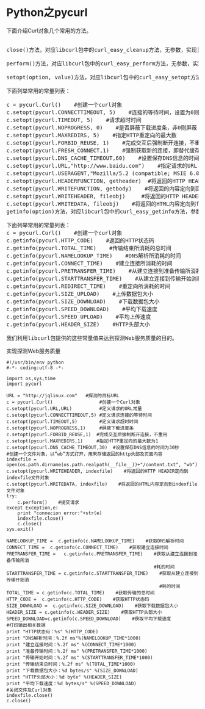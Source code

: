 # Python之pycurl
下面介绍Curl对象几个常用的方法。

<pre> 
close()方法，对应libcurl包中的curl_easy_cleanup方法，无参数，实现关闭、回收Curl对象。
 
perform()方法，对应libcurl包中的curl_easy_perform方法，无参数，实现Curl对象请求的提交。
 
setopt(option, value)方法，对应libcurl包中的curl_easy_setopt方法，参数option是通过libcurl的常量来指定的，参数value的值会依赖option，可以是一个字符串、整型、长整型、文件对象、列表或函数等。
  
下面列举常用的常量列表：
 
c = pycurl.Curl()    #创建一个curl对象
c.setopt(pycurl.CONNECTTIMEOUT, 5)    #连接的等待时间，设置为0则不等待
c.setopt(pycurl.TIMEOUT, 5)    #请求超时时间
c.setopt(pycurl.NOPROGRESS, 0)    #是否屏蔽下载进度条，非0则屏蔽
c.setopt(pycurl.MAXREDIRS, 5)    #指定HTTP重定向的最大数
c.setopt(pycurl.FORBID_REUSE, 1)    #完成交互后强制断开连接，不重用
c.setopt(pycurl.FRESH_CONNECT,1)    #强制获取新的连接，即替代缓存中的连接
c.setopt(pycurl.DNS_CACHE_TIMEOUT,60)    #设置保存DNS信息的时间，默认为120秒
c.setopt(pycurl.URL,"http://www.baidu.com")    #指定请求的URL
c.setopt(pycurl.USERAGENT,"Mozilla/5.2 (compatible; MSIE 6.0; Windows NT 5.1; SV1; .NET CLR 1.1.4322; .NET CLR 2.0.50324)")    #配置请求HTTP头的User-Agent
c.setopt(pycurl.HEADERFUNCTION, getheader)  #将返回的HTTP HEADER定向到回调函数getheader
c.setopt(pycurl.WRITEFUNCTION, getbody)    #将返回的内容定向到回调函数getbody
c.setopt(pycurl.WRITEHEADER, fileobj)     #将返回的HTTP HEADER定向到fileobj文件对象
c.setopt(pycurl.WRITEDATA, fileobj)    #将返回的HTML内容定向到fileobj文件对象
getinfo(option)方法，对应libcurl包中的curl_easy_getinfo方法，参数option是通过libcurl的常量来指定的。

下面列举常用的常量列表：
c = pycurl.Curl()    #创建一个curl对象
c.getinfo(pycurl.HTTP_CODE)    #返回的HTTP状态码
c.getinfo(pycurl.TOTAL_TIME)    #传输结束所消耗的总时间
c.getinfo(pycurl.NAMELOOKUP_TIME)    #DNS解析所消耗的时间
c.getinfo(pycurl.CONNECT_TIME)    #建立连接所消耗的时间
c.getinfo(pycurl.PRETRANSFER_TIME)    #从建立连接到准备传输所消耗的时间
c.getinfo(pycurl.STARTTRANSFER_TIME)    #从建立连接到传输开始消耗的时间
c.getinfo(pycurl.REDIRECT_TIME)    #重定向所消耗的时间
c.getinfo(pycurl.SIZE_UPLOAD)    #上传数据包大小
c.getinfo(pycurl.SIZE_DOWNLOAD)    #下载数据包大小
c.getinfo(pycurl.SPEED_DOWNLOAD)    #平均下载速度
c.getinfo(pycurl.SPEED_UPLOAD)    #平均上传速度
c.getinfo(pycurl.HEADER_SIZE)    #HTTP头部大小

我们利用libcurl包提供的这些常量值来达到探测Web服务质量的目的。
</pre>


实现探测Web服务质量

```
#!/usr/bin/env python
#-*- coding:utf-8 -*-

import os,sys,time
import pycurl

URL = "http://jqlinux.com"   #探测的目标URL
c = pycurl.Curl()                 #创建一个Curl对象
c.setopt(pycurl.URL,URL)          #定义请求的URL常量
c.setopt(pycurl.CONNECTTIMEOUT,5) #定义请求连接的等待时间
c.setopt(pycurl.TIMEOUT,5)        #定义请求超时时间
c.setopt(pycurl.NOPROGRESS,1)     #屏蔽下载进度条
c.setopt(pycurl.FORBID_REUSE,1)  #完成交互后强制断开连接，不重用
c.setopt(pycurl.MAXREDIRS,1)     #指定HTTP重定向的最大数为1
c.setopt(pycurl.DNS_CACHE_TIMEOUT,30)  #设置保存DNS信息的时间为30秒
#创建一个文件对象，以”wb”方式打开，用来存储返回的http头部及页面内容
indexfile = open(os.path.dirname(os.path.realpath(__file__))+"/content.txt", "wb")
c.setopt(pycurl.WRITEHEADER, indexfile)    #将返回的HTTP HEADER定向到indexfile文件对象
c.setopt(pycurl.WRITEDATA, indexfile)    #将返回的HTML内容定向到indexfile文件对象
try:
    c.perform()    #提交请求
except Exception,e:
    print "connecion error:"+str(e)
    indexfile.close()
    c.close()
sys.exit()

NAMELOOKUP_TIME =  c.getinfo(c.NAMELOOKUP_TIME)    #获取DNS解析时间
CONNECT_TIME =  c.getinfo(c.CONNECT_TIME)    #获取建立连接时间
PRETRANSFER_TIME =   c.getinfo(c.PRETRANSFER_TIME)    #获取从建立连接到准备传输所消
                                                      #耗的时间
STARTTRANSFER_TIME = c.getinfo(c.STARTTRANSFER_TIME)    #获取从建立连接到传输开始消
                                                        #耗的时间
TOTAL_TIME = c.getinfo(c.TOTAL_TIME)    #获取传输的总时间
HTTP_CODE =  c.getinfo(c.HTTP_CODE)    #获取HTTP状态码
SIZE_DOWNLOAD =  c.getinfo(c.SIZE_DOWNLOAD)    #获取下载数据包大小
HEADER_SIZE = c.getinfo(c.HEADER_SIZE)    #获取HTTP头部大小
SPEED_DOWNLOAD=c.getinfo(c.SPEED_DOWNLOAD)    #获取平均下载速度
#打印输出相关数据
print "HTTP状态码：%s" %(HTTP_CODE)
print "DNS解析时间：%.2f ms"%(NAMELOOKUP_TIME*1000)
print "建立连接时间：%.2f ms" %(CONNECT_TIME*1000)
print "准备传输时间：%.2f ms" %(PRETRANSFER_TIME*1000)
print "传输开始时间：%.2f ms" %(STARTTRANSFER_TIME*1000)
print "传输结束总时间：%.2f ms" %(TOTAL_TIME*1000)
print "下载数据包大小：%d bytes/s" %(SIZE_DOWNLOAD)
print "HTTP头部大小：%d byte" %(HEADER_SIZE)
print "平均下载速度：%d bytes/s" %(SPEED_DOWNLOAD)
#关闭文件及Curl对象
indexfile.close()
c.close()

```